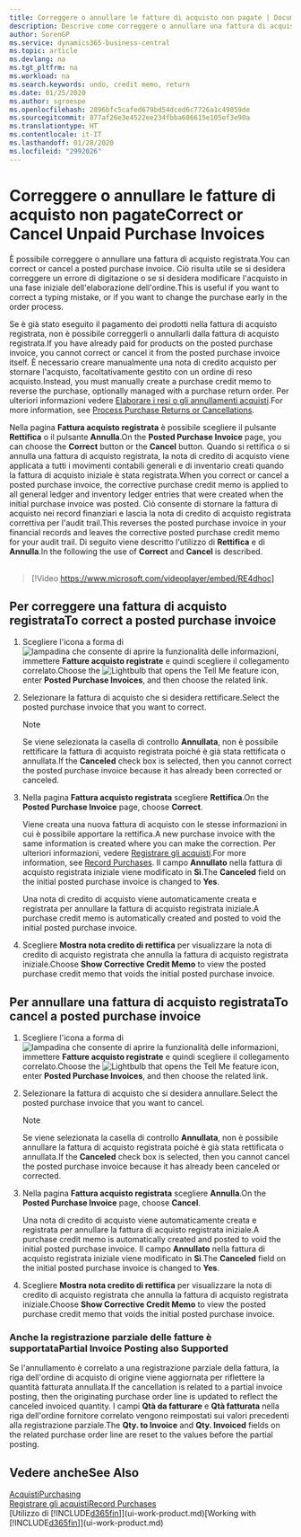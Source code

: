 ```yaml
---
title: Correggere o annullare le fatture di acquisto non pagate | Documenti Microsoft
description: Descrive come correggere o annullare una fattura di acquisto registrata e creare automaticamente una nota di credito di acquisto.
author: SorenGP
ms.service: dynamics365-business-central
ms.topic: article
ms.devlang: na
ms.tgt_pltfrm: na
ms.workload: na
ms.search.keywords: undo, credit memo, return
ms.date: 01/25/2020
ms.author: sgroespe
ms.openlocfilehash: 2896bfc5cafed679bd54dced6c7726a1c49859de
ms.sourcegitcommit: 877af26e3e4522ee234fbba606615e105ef3e90a
ms.translationtype: HT
ms.contentlocale: it-IT
ms.lasthandoff: 01/28/2020
ms.locfileid: "2992026"
---
```

# <a name="correct-or-cancel-unpaid-purchase-invoices"></a><span data-ttu-id="ddb9b-103">Correggere o annullare le fatture di acquisto non pagate</span><span class="sxs-lookup"><span data-stu-id="ddb9b-103">Correct or Cancel Unpaid Purchase Invoices</span></span>
<span data-ttu-id="ddb9b-104">È possibile correggere o annullare una fattura di acquisto registrata.</span><span class="sxs-lookup"><span data-stu-id="ddb9b-104">You can correct or cancel a posted purchase invoice.</span></span> <span data-ttu-id="ddb9b-105">Ciò risulta utile se si desidera correggere un errore di digitazione o se si desidera modificare l'acquisto in una fase iniziale dell'elaborazione dell'ordine.</span><span class="sxs-lookup"><span data-stu-id="ddb9b-105">This is useful if you want to correct a typing mistake, or if you want to change the purchase early in the order process.</span></span>

<span data-ttu-id="ddb9b-106">Se è già stato eseguito il pagamento dei prodotti nella fattura di acquisto registrata, non è possibile correggerli o annullarli dalla fattura di acquisto registrata.</span><span class="sxs-lookup"><span data-stu-id="ddb9b-106">If you have already paid for products on the posted purchase invoice, you cannot correct or cancel it from the posted purchase invoice itself.</span></span> <span data-ttu-id="ddb9b-107">È necessario creare manualmente una nota di credito acquisto per stornare l'acquisto, facoltativamente gestito con un ordine di reso acquisto.</span><span class="sxs-lookup"><span data-stu-id="ddb9b-107">Instead, you must manually create a purchase credit memo to reverse the purchase, optionally managed with a purchase return order.</span></span> <span data-ttu-id="ddb9b-108">Per ulteriori informazioni vedere [Elaborare i resi o gli annullamenti acquisti](purchasing-how-process-purchase-returns-cancellations.md).</span><span class="sxs-lookup"><span data-stu-id="ddb9b-108">For more information, see [Process Purchase Returns or Cancellations](purchasing-how-process-purchase-returns-cancellations.md).</span></span>

<span data-ttu-id="ddb9b-109">Nella pagina **Fattura acquisto registrata** è possibile scegliere il pulsante **Rettifica** o il pulsante **Annulla**.</span><span class="sxs-lookup"><span data-stu-id="ddb9b-109">On the **Posted Purchase Invoice** page, you can choose the **Correct** button or the **Cancel** button.</span></span> <span data-ttu-id="ddb9b-110">Quando si rettifica o si annulla una fattura di acquisto registrata, la nota di credito di acquisto viene applicata a tutti i movimenti contabili generali e di inventario creati quando la fattura di acquisto iniziale è stata registrata.</span><span class="sxs-lookup"><span data-stu-id="ddb9b-110">When you correct or cancel a posted purchase invoice, the corrective purchase credit memo is applied to all general ledger and inventory ledger entries that were created when the initial purchase invoice was posted.</span></span> <span data-ttu-id="ddb9b-111">Ciò consente di stornare la fattura di acquisto nei record finanziari e lascia la nota di credito di acquisto registrata correttiva per l'audit trail.</span><span class="sxs-lookup"><span data-stu-id="ddb9b-111">This reverses the posted purchase invoice in your financial records and leaves the corrective posted purchase credit memo for your audit trail.</span></span> <span data-ttu-id="ddb9b-112">Di seguito viene descritto l'utilizzo di **Rettifica** e di **Annulla**.</span><span class="sxs-lookup"><span data-stu-id="ddb9b-112">In the following the use of **Correct** and **Cancel** is described.</span></span>
<br><br>
> [!Video https://www.microsoft.com/videoplayer/embed/RE4dhoc]

## <a name="to-correct-a-posted-purchase-invoice"></a><span data-ttu-id="ddb9b-113">Per correggere una fattura di acquisto registrata</span><span class="sxs-lookup"><span data-stu-id="ddb9b-113">To correct a posted purchase invoice</span></span>
1. <span data-ttu-id="ddb9b-114">Scegliere l'icona a forma di ![lampadina che consente di aprire la funzionalità delle informazioni](media/ui-search/search_small.png "Informazioni sull'operazione che si desidera eseguire"), immettere **Fatture acquisto registrate** e quindi scegliere il collegamento correlato.</span><span class="sxs-lookup"><span data-stu-id="ddb9b-114">Choose the ![Lightbulb that opens the Tell Me feature](media/ui-search/search_small.png "Tell me what you want to do") icon, enter **Posted Purchase Invoices**, and then choose the related link.</span></span>  
2. <span data-ttu-id="ddb9b-115">Selezionare la fattura di acquisto che si desidera rettificare.</span><span class="sxs-lookup"><span data-stu-id="ddb9b-115">Select the posted purchase invoice that you want to correct.</span></span>  

    > [!NOTE]  
    >   <span data-ttu-id="ddb9b-116">Se viene selezionata la casella di controllo **Annullata**, non è possibile rettificare la fattura di acquisto registrata poiché è già stata rettificata o annullata.</span><span class="sxs-lookup"><span data-stu-id="ddb9b-116">If the **Canceled** check box is selected, then you cannot correct the posted purchase invoice because it has already been corrected or canceled.</span></span>
3. <span data-ttu-id="ddb9b-117">Nella pagina **Fattura acquisto registrata** scegliere **Rettifica**.</span><span class="sxs-lookup"><span data-stu-id="ddb9b-117">On the **Posted Purchase Invoice** page, choose **Correct**.</span></span>

    <span data-ttu-id="ddb9b-118">Viene creata una nuova fattura di acquisto con le stesse informazioni in cui è possibile apportare la rettifica.</span><span class="sxs-lookup"><span data-stu-id="ddb9b-118">A new purchase invoice with the same information is created where you can make the correction.</span></span> <span data-ttu-id="ddb9b-119">Per ulteriori informazioni, vedere [Registrare gli acquisti](purchasing-how-record-purchases.md).</span><span class="sxs-lookup"><span data-stu-id="ddb9b-119">For more information, see [Record Purchases](purchasing-how-record-purchases.md).</span></span> <span data-ttu-id="ddb9b-120">Il campo **Annullato** nella fattura di acquisto registrata iniziale viene modificato in **Sì**.</span><span class="sxs-lookup"><span data-stu-id="ddb9b-120">The **Canceled** field on the initial posted purchase invoice is changed to **Yes**.</span></span>

    <span data-ttu-id="ddb9b-121">Una nota di credito di acquisto viene automaticamente creata e registrata per annullare la fattura di acquisto registrata iniziale.</span><span class="sxs-lookup"><span data-stu-id="ddb9b-121">A purchase credit memo is automatically created and posted to void the initial posted purchase invoice.</span></span>
4. <span data-ttu-id="ddb9b-122">Scegliere **Mostra nota credito di rettifica** per visualizzare la nota di credito di acquisto registrata che annulla la fattura di acquisto registrata iniziale.</span><span class="sxs-lookup"><span data-stu-id="ddb9b-122">Choose **Show Corrective Credit Memo** to view the posted purchase credit memo that voids the initial posted purchase invoice.</span></span>

## <a name="to-cancel-a-posted-purchase-invoice"></a><span data-ttu-id="ddb9b-123">Per annullare una fattura di acquisto registrata</span><span class="sxs-lookup"><span data-stu-id="ddb9b-123">To cancel a posted purchase invoice</span></span>
1. <span data-ttu-id="ddb9b-124">Scegliere l'icona a forma di ![lampadina che consente di aprire la funzionalità delle informazioni](media/ui-search/search_small.png "Informazioni sull'operazione che si desidera eseguire"), immettere **Fatture acquisto registrate** e quindi scegliere il collegamento correlato.</span><span class="sxs-lookup"><span data-stu-id="ddb9b-124">Choose the ![Lightbulb that opens the Tell Me feature](media/ui-search/search_small.png "Tell me what you want to do") icon, enter **Posted Purchase Invoices**, and then choose the related link.</span></span>  
2. <span data-ttu-id="ddb9b-125">Selezionare la fattura di acquisto che si desidera annullare.</span><span class="sxs-lookup"><span data-stu-id="ddb9b-125">Select the posted purchase invoice that you want to cancel.</span></span>

    > [!NOTE]  
    >   <span data-ttu-id="ddb9b-126">Se viene selezionata la casella di controllo **Annullata**, non è possibile annullare la fattura di acquisto registrata poiché è già stata rettificata o annullata.</span><span class="sxs-lookup"><span data-stu-id="ddb9b-126">If the **Canceled** check box is selected, then you cannot cancel the posted purchase invoice because it has already been canceled or corrected.</span></span>
3. <span data-ttu-id="ddb9b-127">Nella pagina **Fattura acquisto registrata** scegliere **Annulla**.</span><span class="sxs-lookup"><span data-stu-id="ddb9b-127">On the **Posted Purchase Invoice** page, choose **Cancel**.</span></span>

    <span data-ttu-id="ddb9b-128">Una nota di credito di acquisto viene automaticamente creata e registrata per annullare la fattura di acquisto registrata iniziale.</span><span class="sxs-lookup"><span data-stu-id="ddb9b-128">A purchase credit memo is automatically created and posted to void the initial posted purchase invoice.</span></span> <span data-ttu-id="ddb9b-129">Il campo **Annullato** nella fattura di acquisto registrata iniziale viene modificato in **Sì**.</span><span class="sxs-lookup"><span data-stu-id="ddb9b-129">The **Canceled** field on the initial posted purchase invoice is changed to **Yes**.</span></span>
4. <span data-ttu-id="ddb9b-130">Scegliere **Mostra nota credito di rettifica** per visualizzare la nota di credito di acquisto registrata che annulla la fattura di acquisto registrata iniziale.</span><span class="sxs-lookup"><span data-stu-id="ddb9b-130">Choose **Show Corrective Credit Memo** to view the posted purchase credit memo that voids the initial posted purchase invoice.</span></span>

### <a name="partial-invoice-posting-also-supported"></a><span data-ttu-id="ddb9b-131">Anche la registrazione parziale delle fatture è supportata</span><span class="sxs-lookup"><span data-stu-id="ddb9b-131">Partial Invoice Posting also Supported</span></span>
<span data-ttu-id="ddb9b-132">Se l'annullamento è correlato a una registrazione parziale della fattura, la riga dell'ordine di acquisto di origine viene aggiornata per riflettere la quantità fatturata annullata.</span><span class="sxs-lookup"><span data-stu-id="ddb9b-132">If the cancellation is related to a partial invoice posting, then the originating purchase order line is updated to reflect the canceled invoiced quantity.</span></span> <span data-ttu-id="ddb9b-133">I campi **Qtà da fatturare** e **Qtà fatturata** nella riga dell'ordine fornitore correlato vengono reimpostati sui valori precedenti alla registrazione parziale.</span><span class="sxs-lookup"><span data-stu-id="ddb9b-133">The **Qty. to Invoice** and **Qty. Invoiced** fields on the related purchase order line are reset to the values before the partial posting.</span></span>

## <a name="see-also"></a><span data-ttu-id="ddb9b-134">Vedere anche</span><span class="sxs-lookup"><span data-stu-id="ddb9b-134">See Also</span></span>
[<span data-ttu-id="ddb9b-135">Acquisti</span><span class="sxs-lookup"><span data-stu-id="ddb9b-135">Purchasing</span></span>](purchasing-manage-purchasing.md)  
[<span data-ttu-id="ddb9b-136">Registrare gli acquisti</span><span class="sxs-lookup"><span data-stu-id="ddb9b-136">Record Purchases</span></span>](purchasing-how-record-purchases.md)  
<span data-ttu-id="ddb9b-137">[Utilizzo di [!INCLUDE[d365fin](includes/d365fin_md.md)]](ui-work-product.md)</span><span class="sxs-lookup"><span data-stu-id="ddb9b-137">[Working with [!INCLUDE[d365fin](includes/d365fin_md.md)]](ui-work-product.md)</span></span>
